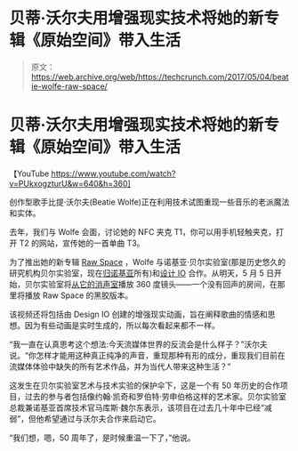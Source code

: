# 贝蒂·沃尔夫用增强现实技术将她的新专辑《原始空间》带入生活

> 原文：<https://web.archive.org/web/https://techcrunch.com/2017/05/04/beatie-wolfe-raw-space/>

# 贝蒂·沃尔夫用增强现实技术将她的新专辑《原始空间》带入生活

【YouTube https://www.youtube.com/watch?v=PUkxogzturU&w=640&h=360]

创作型歌手比提·沃尔夫(Beatie Wolfe)正在利用技术试图重现一些音乐的老派魔法和实体。

去年，我们与 Wolfe 会面，讨论她的 NFC 夹克 T1，你可以用手机轻触夹克，打开 T2 的网站，宣传她的一首单曲 T3。

为了推出她的新专辑 [Raw Space](https://web.archive.org/web/20230326031703/https://www.beatiewolfe.com/music-raw-space/) ，Wolfe 与诺基亚·贝尔实验室(那是历史悠久的研究机构贝尔实验室，现在[归诺基亚](https://web.archive.org/web/20230326031703/http://njtechweekly.com/art/3011-weldon-says-bell-labs-acquisition-by-nokia-is-good-for-the-labs-and-for-new-jersey/)所有)和[设计 IO](https://web.archive.org/web/20230326031703/http://design-io.com/) 合作。从明天，5 月 5 日开始，贝尔实验室将[从](https://web.archive.org/web/20230326031703/https://www.beatiewolfe.com/#360-section)[它的消声室](https://web.archive.org/web/20230326031703/https://www.bell-labs.com/anechoic-chamber/)播放 360 度镜头——一个没有回声的房间，在那里将播放 Raw Space 的黑胶版本。

该视频还将包括由 Design IO 创建的增强现实动画，旨在阐释歌曲的情感和思想。因为有些动画是实时生成的，所以每次看起来都不一样。

“我一直在认真思考这个想法:今天流媒体世界的反流会是什么样子？”沃尔夫说。“你怎样才能用这种真正纯净的声音，重现那种有形的成分，重现我们目前在流媒体体验中缺失的所有艺术作品，并为当代人带来这种生活？”

这发生在贝尔实验室艺术与技术实验的保护伞下，这是一个有 50 年历史的合作项目，过去的参与者包括像约翰·凯奇和罗伯特·劳申伯格这样的艺术家。贝尔实验室总裁兼诺基亚首席技术官马库斯·魏尔东表示，该项目在过去几十年中已经“减弱”，但他希望通过与沃尔夫合作来启动它。

“我们想，嗯，50 周年了，是时候重温一下了，”他说。